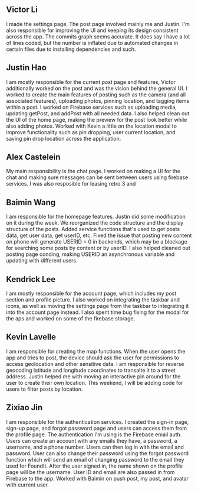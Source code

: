 ## Victor Li

I made the settings page. The post page involved mainly me and Justin. I'm also responsible for improving the UI and keeping its design consistent across the app. The commits graph seems accurate. It does say I have a lot of lines coded,
but the number is inflated due to automated changes in certain files due to installing dependencies and such.

## Justin Hao

I am mostly responsible for the current post page and features, Victor additionally worked on the post and was the vision behind the general UI. I worked to create the main features of posting such as the camera (and all associated features), uploading photos, pinning location, and tagging items within a post. I worked on Firebase services such as uploading media, updating getPost, and addPost with all needed data. I also helped clean out the UI of the home page, making the preview for the post look better while also adding photos. Worked with Kevin a little on the location modal to improve functionality such as pin dropping, user current location, and saving pin drop location across the application.


## Alex Castelein

My main responsibility is the chat page. I worked on making a UI for the chat and making sure messages can be sent between users using firebase services. I was also resposible for leasing retro 3 and 

## Baimin Wang

I am responsible for the homepage features. Justin did some modification on it during the week. We reorganized the code structure and the display structure of the posts. Added service functions that's used to get posts data, get user data, get userID, etc. Fixed the issue that posting new content on phone will generate USERID = 0 in backends, which may be a blockage for searching some posts by content or by userID. I also helped cleaned out posting page conding, making USERID an asynchronous variable and updating with different users.


## Kendrick Lee

I am mostly responsible for the account page, which includes my post section and profile picture. I also worked on integrating the taskbar and icons, as well as moving the settings page from the taskbar to integrating it into the account page instead. I also spent time bug fixing for the modal for the aps and worked on some of the firebase storage.


## Kevin Lavelle

I am responsible for creating the map functions. When the user opens the app and tries to post, the device should ask the user for permissions 
to access geolocation and other sensitive data. I am responsible for reverse geocoding latitude and longitude coordinates to transalte it to a street address. Justin helped me with moving an interactive pin around for the user to create their own location. This weekend, I will be adding code for users to filter posts by location. 


## Zixiao Jin

I am responsible for the authentication services. I created the sign-in page, sign-up page, and forgot password page and users can access them from the profile page. The authentication I'm using is the Firebase email auth. Users can create an account with any emails they have, a password, a username, and a phone number. Users can then log in with the email and password. User can also change their password using the forgot password function which will send an email of changing password to the email they used for FoundIt. After the user signed in, the name shown on the profile page will be the username. User ID and email are also passed in from Firebase to the app. Worked with Baimin on push post, my post, and avatar with current user.
